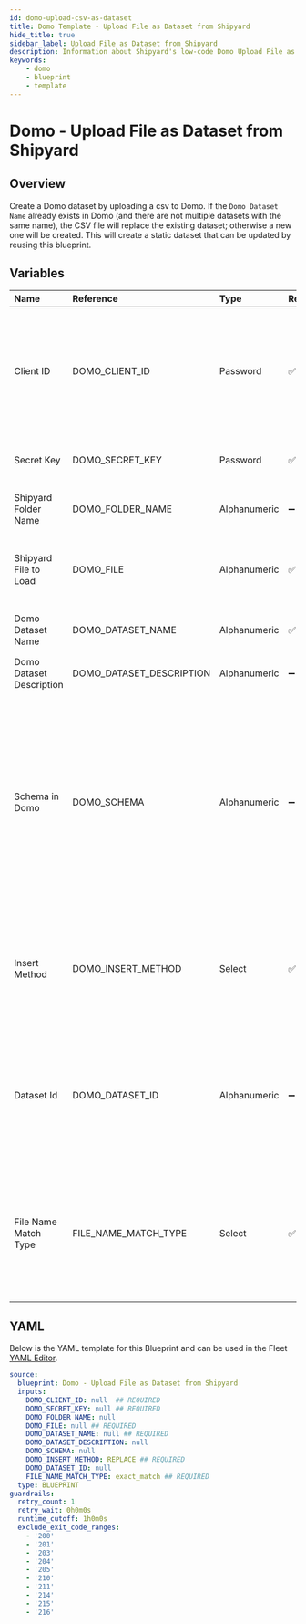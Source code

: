 ```yaml
---
id: domo-upload-csv-as-dataset
title: Domo Template - Upload File as Dataset from Shipyard
hide_title: true
sidebar_label: Upload File as Dataset from Shipyard
description: Information about Shipyard's low-code Domo Upload File as Dataset from Shipyard blueprint. Uploads a CSV as a Dataset in Domo 
keywords:
    - domo
    - blueprint
    - template
---
```


# Domo - Upload File as Dataset from Shipyard

## Overview
Create a Domo dataset by uploading a csv to Domo. If the `Domo Dataset Name` already exists in Domo (and there are not multiple datasets with the same name), the CSV file will replace the existing dataset; otherwise a new one will be created. This will create a static dataset that can be updated by reusing this blueprint.

## Variables

| Name | Reference | Type | Required | Default | Options | Description |
|:-----|:----------|:-----|:---------|:--------|:--------|:------------|
| Client ID | DOMO_CLIENT_ID  | Password |:white_check_mark: | - | - | Client ID is generated in the Domo Developer Portal. The ID should have the following scope: data, workflow, user, account, dashboard |
| Secret Key | DOMO_SECRET_KEY  | Password |:white_check_mark: | - | - | The secret attached to the generated Client ID |
| Shipyard Folder Name | DOMO_FOLDER_NAME  | Alphanumeric |:heavy_minus_sign: | - | - | The Shipyard folder name where the file is contained |
| Shipyard File to Load | DOMO_FILE  | Alphanumeric |:white_check_mark: | - | - | The name of the csv file that you would like to load into Domo |
| Domo Dataset Name | DOMO_DATASET_NAME  | Alphanumeric |:white_check_mark: | - | - | The name of that the dataset will be given in Domo |
| Domo Dataset Description | DOMO_DATASET_DESCRIPTION  | Alphanumeric |:heavy_minus_sign: | - | - | Optional description of the dataset |
| Schema in Domo | DOMO_SCHEMA  | Alphanumeric |:heavy_minus_sign: | - | - | The Domo data types of the dataset that is to be loaded. This is an optional argument, and is only recommended if the number of columns and types is known beforehand. If left blank, the data types will be inferred by sampling the entire dataset. |
| Insert Method | DOMO_INSERT_METHOD  | Select |:white_check_mark: | `REPLACE` | Replace: `REPLACE`<br></br><br></br>Append: `APPEND`<br></br><br></br> | The option to replace the entire data set with new data, or add to the existing rows |
| Dataset Id | DOMO_DATASET_ID  | Alphanumeric |:heavy_minus_sign: | - | - | The ID associated with the desired dataset. This is only necessary if modifying an existing dataset, not creating a new one. |
| File Name Match Type | FILE_NAME_MATCH_TYPE  | Select |:white_check_mark: | `exact_match` | Exact Match: `exact_match`<br></br><br></br>Regex Match: `regex_match`<br></br><br></br> | Type of search pattern matching you wish to use |


## YAML
Below is the YAML template for this Blueprint and can be used in the Fleet [YAML Editor](../../reference/fleets/yaml-editor.md).
```yaml
source:
  blueprint: Domo - Upload File as Dataset from Shipyard
  inputs:
    DOMO_CLIENT_ID: null  ## REQUIRED
    DOMO_SECRET_KEY: null ## REQUIRED
    DOMO_FOLDER_NAME: null
    DOMO_FILE: null ## REQUIRED
    DOMO_DATASET_NAME: null ## REQUIRED
    DOMO_DATASET_DESCRIPTION: null
    DOMO_SCHEMA: null
    DOMO_INSERT_METHOD: REPLACE ## REQUIRED
    DOMO_DATASET_ID: null
    FILE_NAME_MATCH_TYPE: exact_match ## REQUIRED
  type: BLUEPRINT
guardrails:
  retry_count: 1
  retry_wait: 0h0m0s
  runtime_cutoff: 1h0m0s
  exclude_exit_code_ranges:
    - '200'
    - '201'
    - '203'
    - '204'
    - '205'
    - '210'
    - '211'
    - '214'
    - '215'
    - '216'

```
